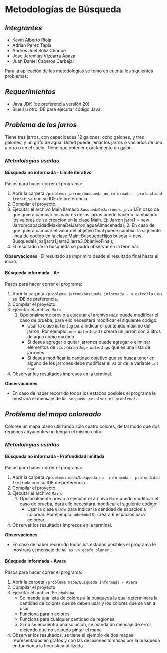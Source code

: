 # **Metodologías de Búsqueda**
## **_Integrantes_**
- Kevin Alberto Rioja
- Adrian Perez Tapia
- Andres Joel Soliz Choque
- Jose Jeremias Vizcarra Apaza
- Juan Daniel Caberos Carbajal

Para la aplicación de las metodologías se tomo en cuenta los siguientes problemas:

## **_Requerimientos_**

- Java JDK (de preferencia versión 20)
- BlueJ u otro IDE para ejecutar código Java.

## **_Problema de los jarros_**

Tiene tres jarros, con capacidades 12 galones, ocho galones, y tres galones, y un grifo
de agua. Usted puede llenar los jarros o vaciarlos de uno a otro o en el suelo. Tiene
que obtener exactamente un galón.

### _Metodologías usadas_

#### **Búsqueda no informada - Límite iterativo**

Pasos para hacer correr el programa:
1. Abrir la carpeta `/problema jarron/busqueda_no_informada - profundidad iterativa` con su IDE de preferencia.
2. Compilar el proyecto.
3. Ejecutar el archivo Main llamado `BusquedaDeJarrones.java`
   1.En caso de que quiera cambiar los valores de las jarras puede hacerlo cambiando los valores de su creacion en la clase Main. Ej: Jarron jarra1 = new Jarron(capacidadMaximaDelJarron,aguaAlmacenada);
   2. En caso de que quiera cambiar el valor del objetivo final puede cambiar la siguiente linea de codigo en la clase Main: BusquedaHijos buscar = new BusquedaHijos(jarra1,jarra2,jarra3,ObjetivoFinal);
4. El resultado de la busqueda se podra observar en la terminal.

**Observaciones**
-El resultado se imprimira desde el resultado final hasta el inicio.

#### **Búsqueda informada - A\***

Pasos para hacer correr el programa:

1. Abrir la carpeta `/problema jarron/busqueda informada - a estrella` con su IDE de preferencia.
2. Compilar el proyecto.
3. Ejecutar el archivo `Main`.
   1. Opcionalmente previo a ejecutar el archivo `Main` puede modificar el caso de prueba, para ello necesitará modificar el siguiente código:
      - Usar la clase `WaterJug` para indicar el contenido máximo del jarrón. Por ejemplo: `new WaterJug(3)` creará un jarron con 3 litros de agua como máximo.
      - Si desea agregar o quitar jarrones puede agregar o eliminar elementos de `List<WaterJug> waterJugs` que es una lista de jarrones.
      - Si desea modificar la cantidad objetivo que se busca tener en alguno de los jarrones debe modificar el valor de la variable `int goal`.
4. Observar los resultados impresos en la terminal.

**Observaciones**

- En caso de haber recorrido todos los estados posibles el programa le mostrará el mensaje de `No se puede resolver el problema!`.

## **_Problema del mapa coloreado_**

Coloree un mapa plano utilizando sólo cuatro colores, de tal modo que dos regiones adyacentes no tengan el mismo color.

### _Metodologías usadas_

#### **Búsqueda no informada - Profundidad limitada**

Pasos para hacer correr el programa:
1. Abrir la carpeta `/problema mapa/busqueda no  informada - profundidad limitada` con su IDE de preferencia.
2. Compilar el proyecto.
3. Ejecutar el archivo `Main`.
   1. Opcionalmente previo a ejecutar el archivo `Main` puede modificar el caso de prueba, para ello necesitará modificar el siguiente código:
      - Usar la clase `Grafo` para indicar la cantidad de espacios a colorear. Por ejemplo: `addNodo(6)` creará 6 espacios para colorear.
4. Observar los resultados impresos en la terminal.

**Observaciones**

- En caso de haber recorrido todos los estados posibles el programa le mostrará el mensaje de `NO es un grafo planar!`.

#### **Búsqueda informada - Avara**

Pasos para hacer correr el programa:
1. Abrir la carpeta `/problema mapa/Busqueda informada - Avara`
2. Compilar el proyecto
3. Ejecutar el archivo `PruebaMapa`
   - Se manda una lista de colores a la busqueda la cual determinara la cantidad de colores que se deben usar y
     los colores que se van a usar
   - Funciona para n colores
   - Funciona para cualquier cantidad de regiones
   - Si no se encuentra una solucion, se manda un mensaje de error diciendo que no se pudo pintar el mapa
5. Observar los resultados, se tiene el ejemplo de dos mapas representados en grafos y con las decisiones tomadas
   por la busqueda en funcion a la heuristica utilizada
